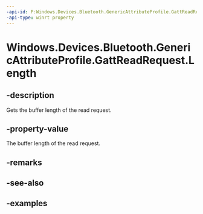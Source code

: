 ```yaml
---
-api-id: P:Windows.Devices.Bluetooth.GenericAttributeProfile.GattReadRequest.Length
-api-type: winrt property
---
```


<!-- Property syntax.
public uint Length { get; }
-->

# Windows.Devices.Bluetooth.GenericAttributeProfile.GattReadRequest.Length

## -description
Gets the buffer length of the read request.

## -property-value
The buffer length of the read request.

## -remarks

## -see-also

## -examples

